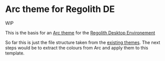 # Arc theme for Regolith DE

WIP

This is the basis for an [Arc theme](https://github.com/horst3180/Arc-theme) for the [Regolith Desktop Environement](https://github.com/regolith-linux/regolith-desktop)

So far this is just the file structure taken from the [existing themes](https://github.com/regolith-linux/regolith-styles). The next steps would be to extract the colours from Arc and apply them to this template.
